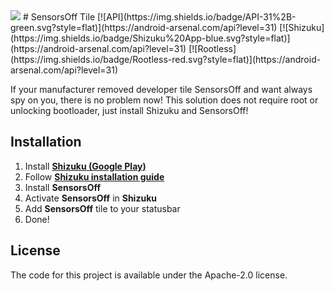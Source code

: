<img src="https://github.com/LinerSRT/SensorsOff/raw/master/images/preview.png">
# SensorsOff Tile
[![API](https://img.shields.io/badge/API-31%2B-green.svg?style=flat)](https://android-arsenal.com/api?level=31) [![Shizuku](https://img.shields.io/badge/Shizuku%20App-blue.svg?style=flat)](https://android-arsenal.com/api?level=31) [![Rootless](https://img.shields.io/badge/Rootless-red.svg?style=flat)](https://android-arsenal.com/api?level=31)

If your manufacturer removed developer tile SensorsOff and want always spy on you, there is no problem now! This solution does not require root or unlocking bootloader, just install Shizuku and SensorsOff!

## Installation

1. Install **[Shizuku (Google Play)](https://play.google.com/store/apps/details?id=moe.shizuku.privileged.api)**
2. Follow **[Shizuku installation guide](https://shizuku.rikka.app/guide/setup/)**
3. Install **SensorsOff**
4. Activate **SensorsOff** in **Shizuku**
5. Add **SensorsOff** tile to your statusbar
6. Done!

## License
The code for this project is available under the Apache-2.0 license.